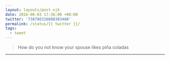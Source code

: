 ```yaml
---
layout: layouts/post.njk
date: 2016-06-03 17:36:00 +00:00
twitter: '738786326808383488'
permalink: /status/{{ twitter }}/
tags: 
  - tweet
---
```


> How do you not know your spouse likes piña coladas

---
